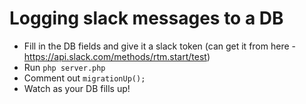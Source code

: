 # Logging slack messages to a DB

* Fill in the DB fields and give it a slack token (can get it from here - https://api.slack.com/methods/rtm.start/test)
* Run `php server.php`
* Comment out `migrationUp();`
* Watch as your DB fills up!